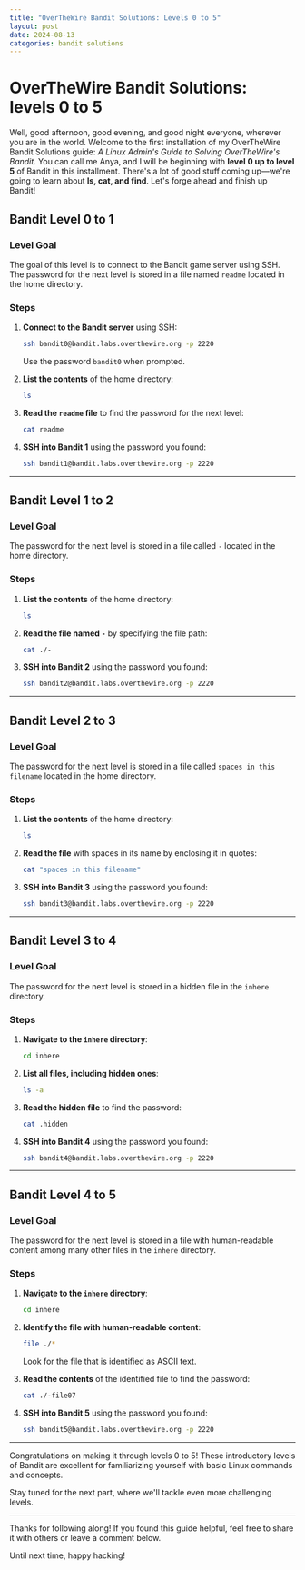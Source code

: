 ```yaml
---
title: "OverTheWire Bandit Solutions: Levels 0 to 5"
layout: post
date: 2024-08-13
categories: bandit solutions 
---
```


# OverTheWire Bandit Solutions: levels 0 to 5

Well, good afternoon, good evening, and good night everyone, wherever you are in the world. Welcome to the first installation of my OverTheWire Bandit Solutions guide: *A Linux Admin's Guide to Solving OverTheWire's Bandit*. You can call me Anya, and I will be beginning with **level 0 up to level 5** of Bandit in this installment. There's a lot of good stuff coming up—we're going to learn about **ls, cat, and find**. Let's forge ahead and finish up Bandit!

## Bandit Level 0 to 1

### Level Goal

The goal of this level is to connect to the Bandit game server using SSH. The password for the next level is stored in a file named `readme` located in the home directory.

### Steps

1. **Connect to the Bandit server** using SSH:

    ```bash
    ssh bandit0@bandit.labs.overthewire.org -p 2220
    ```

    Use the password `bandit0` when prompted.

2. **List the contents** of the home directory:

    ```bash
    ls
    ```

3. **Read the `readme` file** to find the password for the next level:

    ```bash
    cat readme
    ```

4. **SSH into Bandit 1** using the password you found:

    ```bash
    ssh bandit1@bandit.labs.overthewire.org -p 2220
    ```

---

## Bandit Level 1 to 2

### Level Goal

The password for the next level is stored in a file called `-` located in the home directory.

### Steps

1. **List the contents** of the home directory:

    ```bash
    ls
    ```

2. **Read the file named `-`** by specifying the file path:

    ```bash
    cat ./-
    ```

3. **SSH into Bandit 2** using the password you found:

    ```bash
    ssh bandit2@bandit.labs.overthewire.org -p 2220
    ```

---

## Bandit Level 2 to 3

### Level Goal

The password for the next level is stored in a file called `spaces in this filename` located in the home directory.

### Steps

1. **List the contents** of the home directory:

    ```bash
    ls
    ```

2. **Read the file** with spaces in its name by enclosing it in quotes:

    ```bash
    cat "spaces in this filename"
    ```

3. **SSH into Bandit 3** using the password you found:

    ```bash
    ssh bandit3@bandit.labs.overthewire.org -p 2220
    ```

---

## Bandit Level 3 to 4

### Level Goal

The password for the next level is stored in a hidden file in the `inhere` directory.

### Steps

1. **Navigate to the `inhere` directory**:

    ```bash
    cd inhere
    ```

2. **List all files, including hidden ones**:

    ```bash
    ls -a
    ```

3. **Read the hidden file** to find the password:

    ```bash
    cat .hidden
    ```

4. **SSH into Bandit 4** using the password you found:

    ```bash
    ssh bandit4@bandit.labs.overthewire.org -p 2220
    ```

---

## Bandit Level 4 to 5

### Level Goal

The password for the next level is stored in a file with human-readable content among many other files in the `inhere` directory.

### Steps

1. **Navigate to the `inhere` directory**:

    ```bash
    cd inhere
    ```

2. **Identify the file with human-readable content**:

    ```bash
    file ./*
    ```

    Look for the file that is identified as ASCII text.

3. **Read the contents** of the identified file to find the password:

    ```bash
    cat ./-file07
    ```

4. **SSH into Bandit 5** using the password you found:

    ```bash
    ssh bandit5@bandit.labs.overthewire.org -p 2220
    ```
---

Congratulations on making it through levels 0 to 5! These introductory levels of Bandit are excellent for familiarizing yourself with basic Linux commands and concepts. 

Stay tuned for the next part, where we'll tackle even more challenging levels.

---

Thanks for following along! If you found this guide helpful, feel free to share it with others or leave a comment below. 

Until next time, happy hacking!
